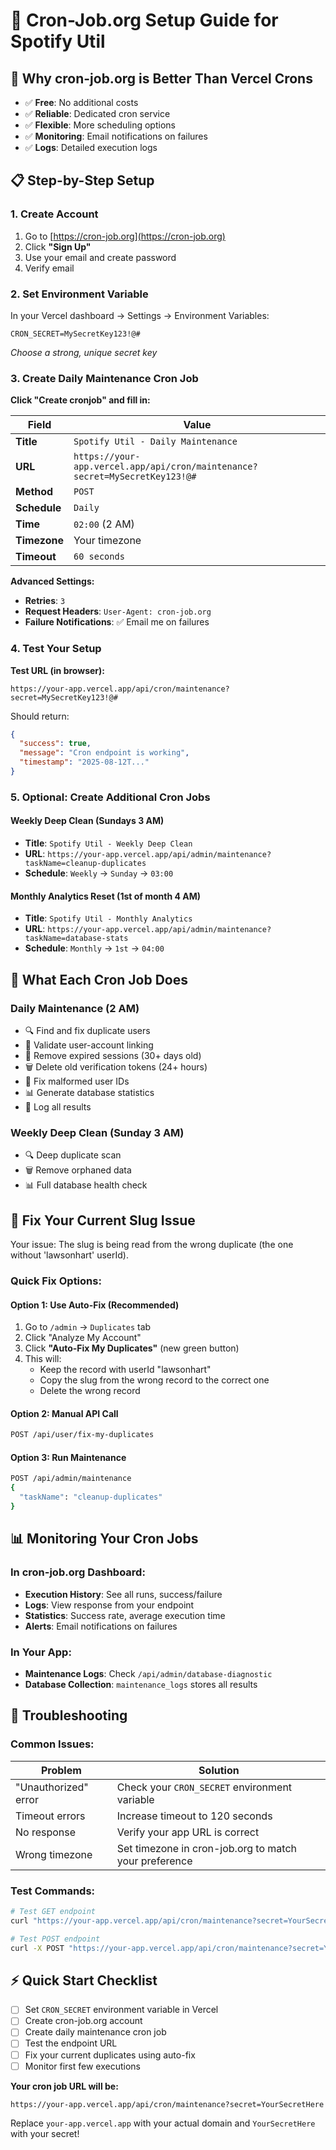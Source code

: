 # 🤖 Cron-Job.org Setup Guide for Spotify Util

## 🎯 **Why cron-job.org is Better Than Vercel Crons**
- ✅ **Free**: No additional costs
- ✅ **Reliable**: Dedicated cron service
- ✅ **Flexible**: More scheduling options
- ✅ **Monitoring**: Email notifications on failures
- ✅ **Logs**: Detailed execution logs

## 📋 **Step-by-Step Setup**

### **1. Create Account**
1. Go to [https://cron-job.org](https://cron-job.org)
2. Click **"Sign Up"**
3. Use your email and create password
4. Verify email

### **2. Set Environment Variable**
In your Vercel dashboard → Settings → Environment Variables:
```
CRON_SECRET=MySecretKey123!@#
```
*Choose a strong, unique secret key*

### **3. Create Daily Maintenance Cron Job**

**Click "Create cronjob" and fill in:**

| Field | Value |
|-------|-------|
| **Title** | `Spotify Util - Daily Maintenance` |
| **URL** | `https://your-app.vercel.app/api/cron/maintenance?secret=MySecretKey123!@#` |
| **Method** | `POST` |
| **Schedule** | `Daily` |
| **Time** | `02:00` (2 AM) |
| **Timezone** | Your timezone |
| **Timeout** | `60 seconds` |

**Advanced Settings:**
- **Retries**: `3`
- **Request Headers**: `User-Agent: cron-job.org`
- **Failure Notifications**: ✅ Email me on failures

### **4. Test Your Setup**

**Test URL (in browser):**
```
https://your-app.vercel.app/api/cron/maintenance?secret=MySecretKey123!@#
```

Should return:
```json
{
  "success": true,
  "message": "Cron endpoint is working",
  "timestamp": "2025-08-12T..."
}
```

### **5. Optional: Create Additional Cron Jobs**

#### **Weekly Deep Clean (Sundays 3 AM)**
- **Title**: `Spotify Util - Weekly Deep Clean`
- **URL**: `https://your-app.vercel.app/api/admin/maintenance?taskName=cleanup-duplicates`
- **Schedule**: `Weekly` → `Sunday` → `03:00`

#### **Monthly Analytics Reset (1st of month 4 AM)**
- **Title**: `Spotify Util - Monthly Analytics`
- **URL**: `https://your-app.vercel.app/api/admin/maintenance?taskName=database-stats`
- **Schedule**: `Monthly` → `1st` → `04:00`

## 🔧 **What Each Cron Job Does**

### **Daily Maintenance** (2 AM)
- 🔍 Find and fix duplicate users
- 🔗 Validate user-account linking
- 🧹 Remove expired sessions (30+ days old)
- 🗑️ Delete old verification tokens (24+ hours)
- 🔧 Fix malformed user IDs
- 📊 Generate database statistics
- 📝 Log all results

### **Weekly Deep Clean** (Sunday 3 AM)
- 🔍 Deep duplicate scan
- 🗑️ Remove orphaned data
- 📊 Full database health check

## 🎯 **Fix Your Current Slug Issue**

Your issue: The slug is being read from the wrong duplicate (the one without 'lawsonhart' userId).

### **Quick Fix Options:**

#### **Option 1: Use Auto-Fix (Recommended)**
1. Go to `/admin` → `Duplicates` tab
2. Click "Analyze My Account"
3. Click **"Auto-Fix My Duplicates"** (new green button)
4. This will:
   - Keep the record with userId "lawsonhart"
   - Copy the slug from the wrong record to the correct one
   - Delete the wrong record

#### **Option 2: Manual API Call**
```bash
POST /api/user/fix-my-duplicates
```

#### **Option 3: Run Maintenance**
```bash
POST /api/admin/maintenance
{
  "taskName": "cleanup-duplicates"
}
```

## 📊 **Monitoring Your Cron Jobs**

### **In cron-job.org Dashboard:**
- **Execution History**: See all runs, success/failure
- **Logs**: View response from your endpoint
- **Statistics**: Success rate, average execution time
- **Alerts**: Email notifications on failures

### **In Your App:**
- **Maintenance Logs**: Check `/api/admin/database-diagnostic`
- **Database Collection**: `maintenance_logs` stores all results

## 🚨 **Troubleshooting**

### **Common Issues:**

| Problem | Solution |
|---------|----------|
| "Unauthorized" error | Check your `CRON_SECRET` environment variable |
| Timeout errors | Increase timeout to 120 seconds |
| No response | Verify your app URL is correct |
| Wrong timezone | Set timezone in cron-job.org to match your preference |

### **Test Commands:**
```bash
# Test GET endpoint
curl "https://your-app.vercel.app/api/cron/maintenance?secret=YourSecret"

# Test POST endpoint
curl -X POST "https://your-app.vercel.app/api/cron/maintenance?secret=YourSecret"
```

## ⚡ **Quick Start Checklist**

- [ ] Set `CRON_SECRET` environment variable in Vercel
- [ ] Create cron-job.org account
- [ ] Create daily maintenance cron job
- [ ] Test the endpoint URL
- [ ] Fix your current duplicates using auto-fix
- [ ] Monitor first few executions

**Your cron job URL will be:**
```
https://your-app.vercel.app/api/cron/maintenance?secret=YourSecretHere
```

Replace `your-app.vercel.app` with your actual domain and `YourSecretHere` with your secret!
